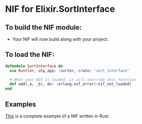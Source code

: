 # NIF for Elixir.SortInterface

## To build the NIF module:

- Your NIF will now build along with your project.

## To load the NIF:

```elixir
defmodule SortInterface do
  use Rustler, otp_app: :sorter, crate: "sort_interface"

  # When your NIF is loaded, it will override this function.
  def add(_a, _b), do: :erlang.nif_error(:nif_not_loaded)
end
```

## Examples

[This](https://github.com/rusterlium/NifIo) is a complete example of a NIF written in Rust.
